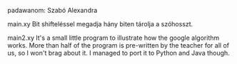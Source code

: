 padawanom: Szabó Alexandra

main.xy
    Bit shifteléssel megadja hány biten tárolja a szóhosszt.

main2.xy
    It's a small little program to illustrate how the google algorithm works.
    More than half of the program is pre-written by the teacher for all of us, so I won't brag about it.
    I managed to port it to Python and Java though.
